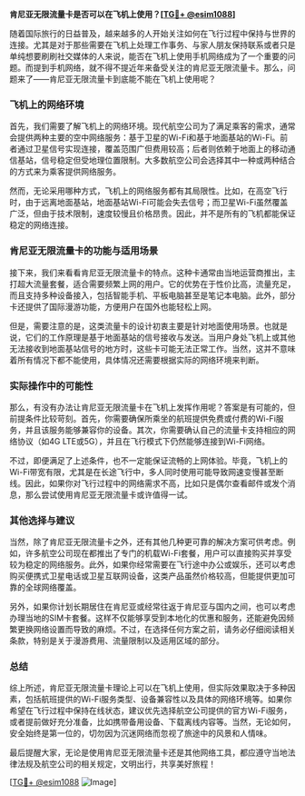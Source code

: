 **肯尼亚无限流量卡是否可以在飞机上使用？[[TG💪+ @esim1088](https://t.me/s/esim1088)]**

随着国际旅行的日益普及，越来越多的人开始关注如何在飞行过程中保持与世界的连接。尤其是对于那些需要在飞机上处理工作事务、与家人朋友保持联系或者只是单纯想要刷刷社交媒体的人来说，能否在飞机上使用手机网络成为了一个重要的问题。而提到手机网络，就不得不提近年来备受关注的肯尼亚无限流量卡。那么，问题来了——肯尼亚无限流量卡到底能不能在飞机上使用呢？

### 飞机上的网络环境

首先，我们需要了解飞机上的网络环境。现代航空公司为了满足乘客的需求，通常会提供两种主要的空中网络服务：基于卫星的Wi-Fi和基于地面基站的Wi-Fi。前者通过卫星信号实现连接，覆盖范围广但费用较高；后者则依赖于地面上的移动通信基站，信号稳定但受地理位置限制。大多数航空公司会选择其中一种或两种结合的方式来为乘客提供网络服务。

然而，无论采用哪种方式，飞机上的网络服务都有其局限性。比如，在高空飞行时，由于远离地面基站，地面基站Wi-Fi可能会失去信号；而卫星Wi-Fi虽然覆盖广泛，但由于技术限制，速度较慢且价格昂贵。因此，并不是所有的飞机都能保证稳定的网络连接。

### 肯尼亚无限流量卡的功能与适用场景

接下来，我们来看看肯尼亚无限流量卡的特点。这种卡通常由当地运营商推出，主打超大流量套餐，适合需要频繁上网的用户。它的优势在于性价比高，流量充足，而且支持多种设备接入，包括智能手机、平板电脑甚至是笔记本电脑。此外，部分卡还提供了国际漫游功能，方便用户在国外也能轻松上网。

但是，需要注意的是，这类流量卡的设计初衷主要是针对地面使用场景。也就是说，它们的工作原理是基于地面基站的信号接收与发送。当用户身处飞机上或其他无法接收到地面基站信号的地方时，这些卡可能无法正常工作。当然，这并不意味着所有情况下都不能使用，具体情况还需要根据实际的网络环境来判断。

### 实际操作中的可能性

那么，有没有办法让肯尼亚无限流量卡在飞机上发挥作用呢？答案是有可能的，但前提条件比较苛刻。首先，你需要确保所乘坐的航班提供免费或付费的Wi-Fi服务，并且该服务能够兼容你的设备。其次，你需要确认自己的流量卡支持相应的网络协议（如4G LTE或5G），并且在飞行模式下仍然能够连接到Wi-Fi网络。

不过，即便满足了上述条件，也不一定能保证流畅的上网体验。毕竟，飞机上的Wi-Fi带宽有限，尤其是在长途飞行中，多人同时使用可能导致网速变慢甚至断线。因此，如果你对飞行过程中的网络需求不高，比如只是偶尔查看邮件或发个消息，那么尝试使用肯尼亚无限流量卡或许值得一试。

### 其他选择与建议

当然，除了肯尼亚无限流量卡之外，还有其他几种更可靠的解决方案可供考虑。例如，许多航空公司现在都推出了专门的机载Wi-Fi套餐，用户可以直接购买并享受较为稳定的网络服务。此外，如果你经常需要在飞行途中办公或娱乐，还可以考虑购买便携式卫星电话或卫星互联网设备，这类产品虽然价格较高，但能提供更加可靠的全球网络覆盖。

另外，如果你计划长期居住在肯尼亚或经常往返于肯尼亚与国内之间，也可以考虑办理当地的SIM卡套餐。这样不仅能够享受到本地化的优惠和服务，还能避免因频繁更换网络设置而导致的麻烦。不过，在选择任何方案之前，请务必仔细阅读相关条款，特别是关于漫游费用、流量限制以及适用区域的部分。

### 总结

综上所述，肯尼亚无限流量卡理论上可以在飞机上使用，但实际效果取决于多种因素，包括航班提供的Wi-Fi服务类型、设备兼容性以及具体的网络环境等。如果你希望在飞行过程中保持在线状态，建议优先选择航空公司提供的官方Wi-Fi服务，或者提前做好充分准备，比如携带备用设备、下载离线内容等。当然，无论如何，安全始终是第一位的，切勿因为沉迷网络而忽视了旅途中的风景和人情味。

最后提醒大家，无论是使用肯尼亚无限流量卡还是其他网络工具，都应遵守当地法律法规及航空公司的相关规定，文明出行，共享美好旅程！

[[TG💪+ @esim1088](https://t.me/s/esim1088) ![Image](https://i.postimg.cc/4NQfJmqS/Snipaste-2025-05-13-00-14-12.png)]